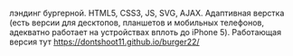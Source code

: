 лэндинг бургерной. 
HTML5, CSS3, JS, SVG, AJAX.
Адаптивная верстка (есть версии для десктопов, планшетов и мобильных телефонов, адекватно работает на устройствах вплоть до iPhone 5).
Работающая версия тут https://dontshoot11.github.io/burger22/
